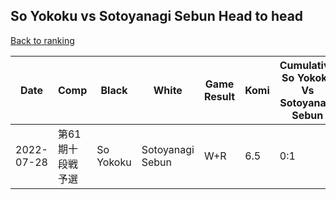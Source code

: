 ## So Yokoku vs Sotoyanagi Sebun Head to head

[Back to ranking](../../index.md)




| **Date** | **Comp** | **Black** | **White** | **Game Result** | **Komi** | **Cumulative So Yokoku Vs Sotoyanagi Sebun** | **So Yokoku Streak** | **Sotoyanagi Sebun Streak** | 
| --- | --- | --- | --- | --- | --- | --- | --- | --- |
| 2022-07-28 | 第61期十段戦予選 | So Yokoku | Sotoyanagi Sebun | W+R | 6.5 | 0:1 | 0 | 1 |




